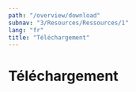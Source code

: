 ```yaml
---
path: "/overview/download"
subnav: "3/Resources/Ressources/1"
lang: "fr"
title: "Téléchargement"
---
```


<helmet>
<title> Téléchargement - Système de conception Aurora  </title>
</helmet>

# Téléchargement